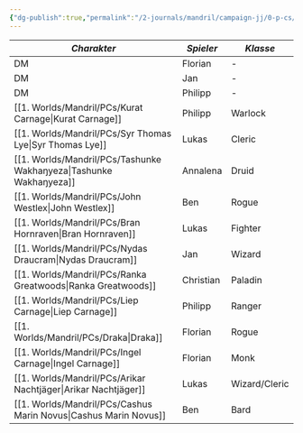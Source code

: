 ```yaml
---
{"dg-publish":true,"permalink":"/2-journals/mandril/campaign-jj/0-p-cs/played-characters/","dgPassFrontmatter":true}
---
```


| *Charakter* | *Spieler* | *Klasse* |
| ----------- | ----------- | ----------- |
| DM | Florian | - |
| DM | Jan | - |
| DM | Philipp | - |
| [[1. Worlds/Mandril/PCs/Kurat Carnage\|Kurat Carnage]] | Philipp | Warlock |
| [[1. Worlds/Mandril/PCs/Syr Thomas Lye\|Syr Thomas Lye]] | Lukas| Cleric |
| [[1. Worlds/Mandril/PCs/Tashunke Wakhaŋyeza\|Tashunke Wakhaŋyeza]] | Annalena | Druid |
| [[1. Worlds/Mandril/PCs/John Westlex\|John Westlex]] | Ben | Rogue |
| [[1. Worlds/Mandril/PCs/Bran Hornraven\|Bran Hornraven]] | Lukas | Fighter |
| [[1. Worlds/Mandril/PCs/Nydas Draucram\|Nydas Draucram]] | Jan | Wizard |
| [[1. Worlds/Mandril/PCs/Ranka Greatwoods\|Ranka Greatwoods]] | Christian | Paladin |
| [[1. Worlds/Mandril/PCs/Liep Carnage\|Liep Carnage]] | Philipp | Ranger |
| [[1. Worlds/Mandril/PCs/Draka\|Draka]] | Florian | Rogue |
| [[1. Worlds/Mandril/PCs/Ingel Carnage\|Ingel Carnage]] | Florian | Monk |
| [[1. Worlds/Mandril/PCs/Arikar Nachtjäger\|Arikar Nachtjäger]] | Lukas | Wizard/Cleric |
| [[1. Worlds/Mandril/PCs/Cashus Marin Novus\|Cashus Marin Novus]] | Ben | Bard |